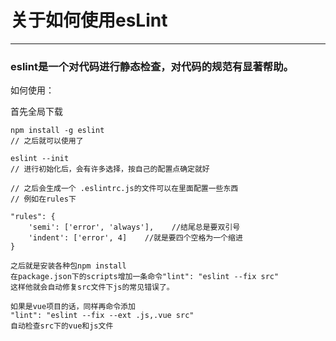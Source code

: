 # 关于如何使用esLint
-------

### eslint是一个对代码进行静态检查，对代码的规范有显著帮助。
如何使用：    

首先全局下载

	npm install -g eslint
	// 之后就可以使用了
	
	eslint --init
	// 进行初始化后，会有许多选择，按自己的配置点确定就好

	// 之后会生成一个 .eslintrc.js的文件可以在里面配置一些东西
	// 例如在rules下

	"rules": {
		'semi': ['error', 'always'],    //结尾总是要双引号
		'indent': ['error', 4]    //就是要四个空格为一个缩进
	}

	之后就是安装各种包npm install
	在package.json下的scripts增加一条命令"lint": "eslint --fix src"
	这样他就会自动修复src文件下js的常见错误了。

	如果是vue项目的话，同样再命令添加
    "lint": "eslint --fix --ext .js,.vue src"
	自动检查src下的vue和js文件